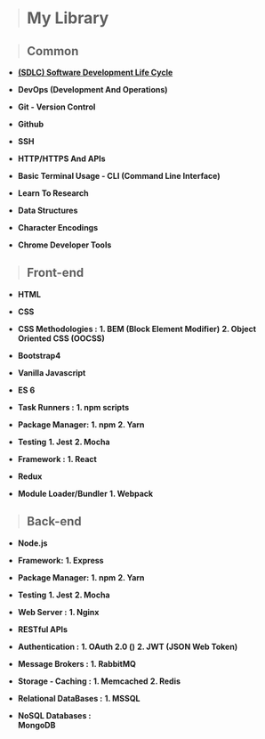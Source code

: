 >	# My Library

> ## Common

*	[**(SDLC) Software Development Life Cycle**](https://github.com/alaminit1989/mylibrary/blob/master/MyLaibrary/SDLC/SDLC.md)

*	**DevOps (Development And Operations)**

*	**Git - Version Control**

*	**Github**

*	**SSH**

*	**HTTP/HTTPS And APIs**

* **Basic Terminal Usage - CLI (Command Line Interface)**

*	**Learn To Research**

*	**Data Structures**

*	**Character Encodings**

*	**Chrome Developer Tools**


>	## Front-end

*	**HTML**

*	**CSS**

*	**CSS Methodologies :**
	**1. BEM (Block Element Modifier)**
	**2. Object Oriented CSS (OOCSS)**

*	**Bootstrap4**

*	**Vanilla Javascript**

*	**ES 6**

*	**Task Runners :**
	**1. npm scripts**
	
*	**Package Manager:**
	**1.	 npm**
	**2. Yarn**
	
*	**Testing**
	**1. Jest**
	**2. Mocha**

*	**Framework :**
	**1. React**
	
*	**Redux**

*	**Module Loader/Bundler**
	**1. Webpack**
	

> ## Back-end

*	**Node.js**

*	**Framework:**
	**1. Express**

*	**Package Manager:**
	**1.	 npm**
	**2. Yarn**
	
*	**Testing**
	**1. Jest**
	**2. Mocha**
	
*	**Web Server :**
	**1. Nginx**

*	**RESTful APIs**

*	**Authentication :**
	**1. OAuth 2.0 ()**
	**2. JWT (JSON Web Token)**
	
*	**Message Brokers :**
	**1. RabbitMQ**
	
*	**Storage - Caching :**
	**1. Memcached**
	**2. Redis**
	
*	**Relational DataBases :**
	**1. MSSQL**
	
*	**NoSQL Databases :**	
	**MongoDB**
	



